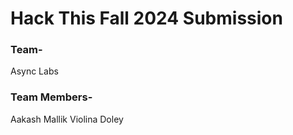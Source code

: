 # Hack This Fall 2024 Submission

### Team-
Async Labs

### Team Members-
Aakash Mallik
Violina Doley
